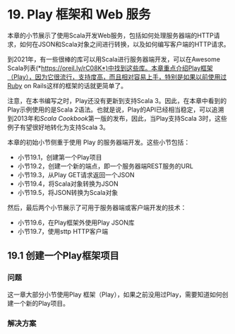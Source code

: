 # 19. Play 框架和 Web 服务

本章的小节展示了使用Scala开发Web服务，包括如何处理服务器端的HTTP请求，如何在JSON和Scala对象之间进行转换，以及如何编写客户端的HTTP请求。

到2021年，有一些很棒的库可以用Scala进行服务器端开发，可以在Awesome Scala列表(*https://oreil.ly/rC08K*)中找到这些库。本章重点介绍Play框架（Play），因为它很流行，支持度高，而且相对容易上手，特别是如果以前使用过Ruby on Rails这样的框架的话就更简单了。

注意，在本书编写之时，Play还没有更新到支持Scala 3。因此，在本章中看到的Play示例使用的是Scala 2语法。也就是说，Play的API已经相当稳定，可以追溯到2013年和*Scala Cookbook*第一版的发布，因此，当Play支持Scala 3时，这些例子有望很好地转化为支持Scala 3。

本章的初始小节侧重于使用 Play 的服务器端开发。这些小节包括：

- 小节19.1，创建第一个Play项目
- 小节19.2，创建一个新的端点，即一个服务器端REST服务的URL
- 小节19.3，从Play GET请求返回一个JSON
- 小节19.4，将Scala对象转换为JSON
- 小节19.5，将JSON转换为Scala对象

然后，最后两个小节展示了可用于服务器端或客户端开发的技术：

- 小节19.6，在Play框架外使用Play JSON库
- 小节19.7，使用sttp HTTP客户端

## 19.1 创建一个Play框架项目

### 问题

这一章大部分小节使用Play 框架（Play），如果之前没用过Play，需要知道如何创建一个新的Play项目。

### 解决方案

